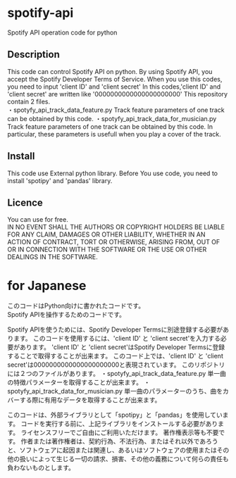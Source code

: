 # spotify-api
Spotify API operation code for python

## Description
This code can control Spotify API on python.
By using Spotify API, you accept the Spotify Developer Terms of Service.
When you use this codes, you need to input 'client ID' and 'client secret'
In this codes,'client ID' and 'client secret' are written like '0000000000000000000000'
This repository contain 2 files.  
・spotyfy_api_track_data_feature.py
Track feature parameters of one track can be obtained by this code. 
・spotyfy_api_track_data_for_musician.py
Track feature parameters of one track can be obtained by this code. 
In particular, these parameters is usefull when you play a cover of the track.

## Install
This code use External python library.
Before You use code, you need to install 'spotipy' and 'pandas' library.

## Licence
You can use for free.  
IN NO EVENT SHALL THE AUTHORS OR COPYRIGHT HOLDERS BE LIABLE FOR ANY CLAIM, DAMAGES OR OTHER LIABILITY, WHETHER IN AN ACTION OF CONTRACT, TORT OR OTHERWISE, ARISING FROM, OUT OF OR IN CONNECTION WITH THE SOFTWARE OR THE USE OR OTHER DEALINGS IN THE SOFTWARE.
  
# for Japanese

このコードはPython向けに書かれたコードです。  
Spotify APIを操作するためのコードです。

Spotify APIを使うためには、Spotify Developer Termsに別途登録する必要があります。
このコードを使用するには、'client ID' と 'client secret'を入力する必要があります。
'client ID' と 'client secret'はSpotify Developer Termsに登録することで取得することが出来ます。
このコード上では、'client ID' と 'client secret'は0000000000000000000000と表現されています。
このリポジトリには２つのファイルがあります。
・spotyfy_api_track_data_feature.py
単一曲の特徴パラメーターを取得することが出来ます。
・spotyfy_api_track_data_for_musician.py
単一曲のパラメーターのうち、曲をカバーする際に有用なデータを取得することが出来ます。

このコードは、外部ライブラリとして「spotipy」と「pandas」を使用しています。
コードを実行する前に、上記ライブラリをインストールする必要があります。
ライセンスフリーでご自由にご利用いただけます。  著作権表示等も不要です。
作者または著作権者は、契約行為、不法行為、またはそれ以外であろうと、ソフトウェアに起因または関連し、あるいはソフトウェアの使用またはその他の扱いによって生じる一切の請求、損害、その他の義務について何らの責任も負わないものとします。 
